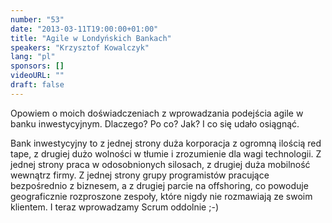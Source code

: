 ```yaml
---
number: "53"
date: "2013-03-11T19:00:00+01:00"
title: "Agile w Londyńskich Bankach"
speakers: "Krzysztof Kowalczyk"
lang: "pl"
sponsors: []
videoURL: ""
draft: false
---
```


Opowiem o moich doświadczeniach z wprowadzania podejścia agile w banku inwestycyjnym. 
Dlaczego? Po co? Jak? I co się udało osiągnąć. 

Bank inwestycyjny to z jednej strony duża korporacja z ogromną ilością red tape, z drugiej dużo wolności w tłumie i zrozumienie dla wagi technologii. Z jednej strony praca w odosobnionych silosach, z drugiej duża mobilność wewnątrz firmy. Z jednej strony grupy programistów pracujące bezpośrednio z biznesem, a z drugiej parcie na offshoring, co powoduje geograficznie rozproszone zespoły, które nigdy nie rozmawiają ze swoim klientem. 
I teraz wprowadzamy Scrum oddolnie ;-)
